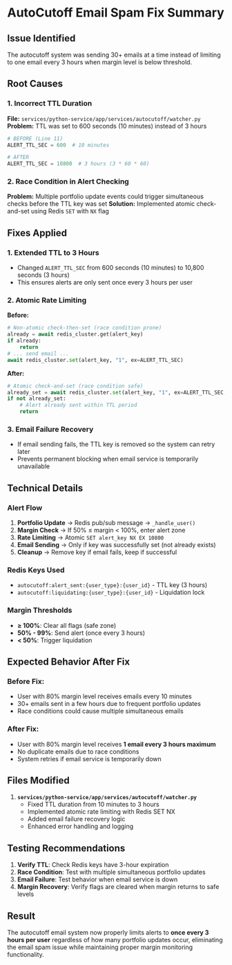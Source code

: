 # AutoCutoff Email Spam Fix Summary

## Issue Identified
The autocutoff system was sending 30+ emails at a time instead of limiting to one email every 3 hours when margin level is below threshold.

## Root Causes

### 1. **Incorrect TTL Duration** 
**File:** `services/python-service/app/services/autocutoff/watcher.py`
**Problem:** TTL was set to 600 seconds (10 minutes) instead of 3 hours
```python
# BEFORE (Line 11)
ALERT_TTL_SEC = 600  # 10 minutes

# AFTER 
ALERT_TTL_SEC = 10800  # 3 hours (3 * 60 * 60)
```

### 2. **Race Condition in Alert Checking**
**Problem:** Multiple portfolio update events could trigger simultaneous checks before the TTL key was set
**Solution:** Implemented atomic check-and-set using Redis `SET` with `NX` flag

## Fixes Applied

### 1. **Extended TTL to 3 Hours**
- Changed `ALERT_TTL_SEC` from 600 seconds (10 minutes) to 10,800 seconds (3 hours)
- This ensures alerts are only sent once every 3 hours per user

### 2. **Atomic Rate Limiting**
**Before:**
```python
# Non-atomic check-then-set (race condition prone)
already = await redis_cluster.get(alert_key)
if already:
    return
# ... send email ...
await redis_cluster.set(alert_key, "1", ex=ALERT_TTL_SEC)
```

**After:**
```python
# Atomic check-and-set (race condition safe)
already_set = await redis_cluster.set(alert_key, "1", ex=ALERT_TTL_SEC, nx=True)
if not already_set:
    # Alert already sent within TTL period
    return
```

### 3. **Email Failure Recovery**
- If email sending fails, the TTL key is removed so the system can retry later
- Prevents permanent blocking when email service is temporarily unavailable

## Technical Details

### Alert Flow
1. **Portfolio Update** → Redis pub/sub message → `_handle_user()`
2. **Margin Check** → If 50% ≤ margin < 100%, enter alert zone
3. **Rate Limiting** → Atomic `SET alert_key NX EX 10800` 
4. **Email Sending** → Only if key was successfully set (not already exists)
5. **Cleanup** → Remove key if email fails, keep if successful

### Redis Keys Used
- `autocutoff:alert_sent:{user_type}:{user_id}` - TTL key (3 hours)
- `autocutoff:liquidating:{user_type}:{user_id}` - Liquidation lock

### Margin Thresholds
- **≥ 100%**: Clear all flags (safe zone)
- **50% - 99%**: Send alert (once every 3 hours)
- **< 50%**: Trigger liquidation

## Expected Behavior After Fix

### Before Fix:
- User with 80% margin level receives emails every 10 minutes
- 30+ emails sent in a few hours due to frequent portfolio updates
- Race conditions could cause multiple simultaneous emails

### After Fix:
- User with 80% margin level receives **1 email every 3 hours maximum**
- No duplicate emails due to race conditions
- System retries if email service is temporarily down

## Files Modified

1. **`services/python-service/app/services/autocutoff/watcher.py`**
   - Fixed TTL duration from 10 minutes to 3 hours
   - Implemented atomic rate limiting with Redis SET NX
   - Added email failure recovery logic
   - Enhanced error handling and logging

## Testing Recommendations

1. **Verify TTL**: Check Redis keys have 3-hour expiration
2. **Race Condition**: Test with multiple simultaneous portfolio updates
3. **Email Failure**: Test behavior when email service is down
4. **Margin Recovery**: Verify flags are cleared when margin returns to safe levels

## Result

The autocutoff email system now properly limits alerts to **once every 3 hours per user** regardless of how many portfolio updates occur, eliminating the email spam issue while maintaining proper margin monitoring functionality.
